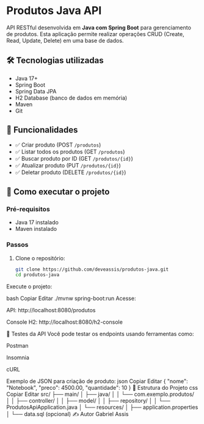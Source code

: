 # Produtos Java API

API RESTful desenvolvida em **Java com Spring Boot** para gerenciamento de produtos. Esta aplicação permite realizar operações CRUD (Create, Read, Update, Delete) em uma base de dados.

## 🛠️ Tecnologias utilizadas

- Java 17+
- Spring Boot
- Spring Data JPA
- H2 Database (banco de dados em memória)
- Maven
- Git

## 📌 Funcionalidades

- ✅ Criar produto (POST `/produtos`)
- ✅ Listar todos os produtos (GET `/produtos`)
- ✅ Buscar produto por ID (GET `/produtos/{id}`)
- ✅ Atualizar produto (PUT `/produtos/{id}`)
- ✅ Deletar produto (DELETE `/produtos/{id}`)

## 🚀 Como executar o projeto

### Pré-requisitos

- Java 17 instalado
- Maven instalado

### Passos

1. Clone o repositório:
   ```bash
   git clone https://github.com/deveassis/produtos-java.git
   cd produtos-java


Execute o projeto:

bash
Copiar
Editar
./mvnw spring-boot:run
Acesse:

API: http://localhost:8080/produtos

Console H2: http://localhost:8080/h2-console

🧪 Testes da API
Você pode testar os endpoints usando ferramentas como:

Postman

Insomnia

cURL

Exemplo de JSON para criação de produto:
json
Copiar
Editar
{
"nome": "Notebook",
"preco": 4500.00,
"quantidade": 10
}
📂 Estrutura do Projeto
css
Copiar
Editar
src/
├── main/
│   ├── java/
│   │   └── com.exemplo.produtos/
│   │       ├── controller/
│   │       ├── model/
│   │       ├── repository/
│   │       └── ProdutosApiApplication.java
│   └── resources/
│       ├── application.properties
│       └── data.sql (opcional)
✍️ Autor
Gabriel Assis